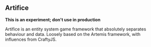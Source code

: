 ## Artifice

**This is an experiment; don't use in production**

Artifice is an entity system game framework that absolutely separates behaviour and data. Loosely based on the Artemis framework, with influences from CraftyJS.
